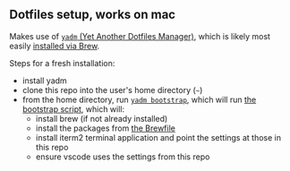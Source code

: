 ## Dotfiles setup, works on mac

Makes use of [`yadm` (Yet Another Dotfiles Manager)](https://yadm.io/#), which is likely most easily [installed via Brew](https://yadm.io/docs/install#osx).

Steps for a fresh installation:

- install yadm
- clone this repo into the user's home directory (`~`)
- from the home directory, run [`yadm bootstrap`](https://yadm.io/docs/bootstrap#), which will run [the bootstrap script](https://github.com/tom-webber/dotfiles/blob/main/.config/yadm/bootstrap), which will:
   - install brew (if not already installed)
   - install the packages from [the Brewfile](https://github.com/tom-webber/dotfiles/blob/main/.config/brew/Brewfile)
   - install iterm2 terminal application and point the settings at those in this repo
   - ensure vscode uses the settings from this repo
